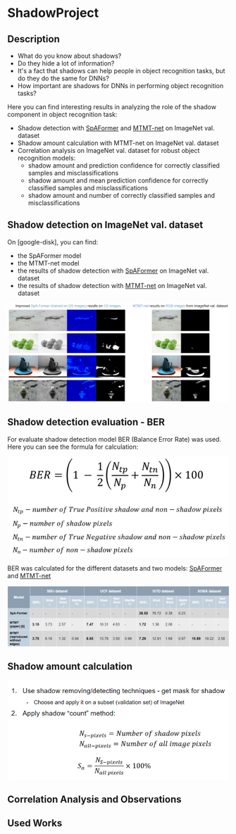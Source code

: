 # ShadowProject
## Description

* What do you know about shadows?
* Do they hide a lot of information?
* It's a fact that shadows can help people in object recognition tasks, but do they do the same for DNNs?
* How important are shadows for DNNs in performing object recognition tasks?

Here you can find interesting results in analyzing the role of the shadow component in object recognition task:
* Shadow detection with [SpAFormer](https://github.com/jancuz/SpA-Former-shadow-removal.git) and [MTMT-net](https://github.com/jancuz/MTMT.git) on ImageNet val. dataset
* Shadow amount calculation with MTMT-net on ImageNet val. dataset
* Correlation analysis on ImageNet val. dataset for robust object recognition models:
  * shadow amount and prediction confidence for correctly classified samples and misclassifications
  * shadow amount and mean prediction confidence for correctly classified samples and misclassifications
  * shadow amount and number of correctly classified samples and misclassifications

## Shadow detection on ImageNet val. dataset

On [google-disk], you can find:
* the SpAFormer model
* the MTMT-net model
* the results of shadow detection with [SpAFormer](https://github.com/jancuz/SpA-Former-shadow-removal.git) on ImageNet val. dataset
* the results of shadow detection with [MTMT-net](https://github.com/jancuz/MTMT.git) on ImageNet val. dataset
<p align="center"><img src="imgs/SpAFormer_MTMT_res_ImageNet_val.png" width="700">

## Shadow detection evaluation - BER
For evaluate shadow detection model BER (Balance Error Rate) was used. Here you can see the formula for calculation:
<p align="center"><img src="imgs/BER.png" width="500">

BER was calculated for the different datasets and two models: [SpAFormer](https://github.com/jancuz/SpA-Former-shadow-removal.git) and [MTMT-net](https://github.com/jancuz/MTMT.git)
<p align="center"><img src="imgs/BER_models.png" width="700">

## Shadow amount calculation
<p align="center"><img src="imgs/shadow amount calculation.png" width="500">

## Correlation Analysis and Observations

## Used Works

